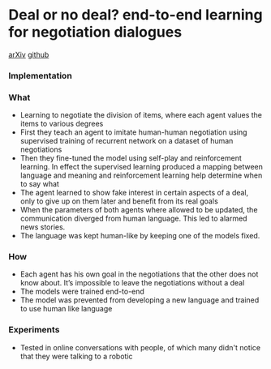 # Deal or no deal? end-to-end learning for negotiation dialogues
[arXiv](https://arxiv.org/abs/1706.05125)
[github](https://github.com/facebookresearch/end-to-end-negotiator)
### Implementation

### What
- Learning to negotiate the division of items, where each agent values the items to various degrees
- First they teach an agent to imitate human-human negotiation using supervised training of recurrent network on a dataset of human negotiations
- Then they fine-tuned the model using self-play and reinforcement learning. In effect the supervised learning produced a mapping between language and meaning and reinforcement learning help determine when to say what
- The agent learned to show fake interest in certain aspects of a deal, only to give up on them later and benefit from its real goals
- When the parameters of both agents where allowed to be updated, the communication diverged from human language. This led to alarmed news stories.
- The language was kept human-like by keeping one of the models fixed.

### How
- Each agent has his own goal in the negotiations that the other does not know about. It’s impossible to leave the negotiations without a deal
- The models were trained end-to-end
- The model was prevented from developing a new language and trained to use human like language

### Experiments
- Tested in online conversations with people, of which many didn't notice that they were talking to a robotic
